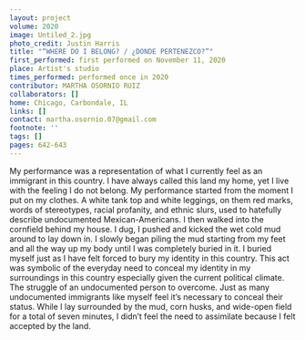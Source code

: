 ```yaml
---
layout: project
volume: 2020
image: Untiled_2.jpg
photo_credit: Justin Harris
title: "“WHERE DO I BELONG? / ¿DONDE PERTENEZCO?”"
first_performed: first performed on November 11, 2020
place: Artist's studio
times_performed: performed once in 2020
contributor: MARTHA OSORNIO RUIZ
collaborators: []
home: Chicago, Carbondale, IL
links: []
contact: martha.osornio.07@gmail.com
footnote: ''
tags: []
pages: 642-643
---
```




 My performance was a representation of what I currently feel as an immigrant in this country. I have always called this land my home, yet I live with the feeling I do not belong. My performance started from the moment I put on my clothes. A white tank top and white leggings, on them red marks, words of stereotypes, racial profanity, and ethnic slurs, used to hatefully describe undocumented Mexican-Americans. I then walked into the cornfield behind my house. I dug, I pushed and kicked the wet cold mud around to lay down in. I slowly began piling the mud starting from my feet and all the way up my body until I was completely buried in it. I buried myself just as I have felt forced to bury my identity in this country.  This act was symbolic of the everyday need to conceal my identity in my surroundings in this country especially given the current political climate. The struggle of an undocumented person to overcome. Just as many undocumented immigrants like myself feel it’s necessary to conceal their status. While I lay surrounded by the mud, corn husks, and wide-open field for a total of seven minutes, I didn’t feel the need to assimilate because I felt accepted by the land.
